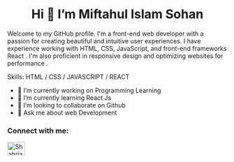 <!-- ![Frontend Web developer ](https://arturssmirnovs.github.io/github-profile-readme-generator/images/banner.png) -->

<h1 align="center">Hi 👋 I’m Miftahul Islam Sohan</h1>

Welcome to my GitHub profile. I'm a front-end web developer with a passion for creating beautiful and intuitive user experiences. I have experience working with HTML, CSS, JavaScript, and front-end frameworks React . I'm also proficient in responsive design and optimizing websites for performance .


Skills:   HTML / CSS / JAVASCRIPT / REACT

- 🔭 I’m currently working on Programming Learning 
- 🌱 I’m currently learning React Js 
- 👯 I’m looking to collaborate on Github 
- 💬 Ask me about web Development 


<h3 align="left">Connect with me:</h3>
<p align="left">
  
<!-- <a href="https://www.linkedin.com/in/shariar-rahman-anik-543b47267/" target="blank"><img align="center" src="https://raw.githubusercontent.com/rahuldkjain/github-profile-readme-generator/master/src/images/icons/Social/linked-in-alt.svg" alt="Shahriar Rahman" height="30" width="40" /></a> -->

 <a href="https://www.facebook.com/profile.php?id=100070799453301" target="blank"><img align="center" src="https://raw.githubusercontent.com/rahuldkjain/github-profile-readme-generator/master/src/images/icons/Social/facebook.svg" alt="Shahriar Rahman" height="30" width="40" /></a>
</p>

<!-- <img src="https://drive.google.com/file/d/1J-1VETyzN9_0blx4vBAwlxejK9rCDZWK/view" alt="" srcset=""> -->


<!-- [<img src='https://cdn.jsdelivr.net/npm/simple-icons@3.0.1/icons/github.svg' alt='github' height='40'>](https://github.com/https://github.com/Miftahulislam2001)   
 


## Certifications

- [Certification Name](Issuing Organization): Description.
- [Certification Name](Issuing Organization): Description.

## Stats

![GitHub stats](https://github-readme-stats.vercel.app/api?username=[Your GitHub Username]&show_icons=true&count_private=true&hide=stars,issues&theme=radical)

## Connect with Me

- LinkedIn: [LinkedIn Profile URL].
- Twitter: [Twitter Profile URL].
- Personal website: [Personal Website URL]. -->
